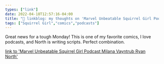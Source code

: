 ```yaml
---
types: ["link"]
date: 2022-04-18T12:57:16-04:00
title: "🔗 linkblog: my thoughts on 'Marvel Unbeatable Squirrel Girl Podcast Milana Vayntrub Ryan North'"
tags: ["Squirrel Girl","comics","podcasts"]
---
```

Great news for a tough Monday! This is one of my favorite comics, I love podcasts, and North is writing scripts. Perfect combination.
 
[link to 'Marvel Unbeatable Squirrel Girl Podcast Milana Vayntrub Ryan North'](https://gizmodo.com/marvel-unbeatable-squirrel-girl-podcast-debuts-today-1848805618)
